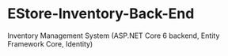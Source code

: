 # EStore-Inventory-Back-End
Inventory Management System (ASP.NET Core 6 backend, Entity Framework Core, Identity)
